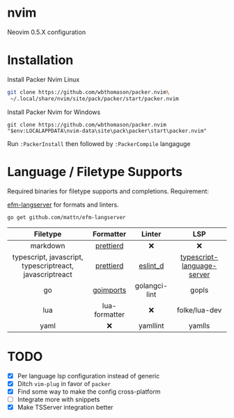 # nvim

Neovim 0.5.X configuration

# Installation

Install Packer Nvim Linux

```sh
git clone https://github.com/wbthomason/packer.nvim\
 ~/.local/share/nvim/site/pack/packer/start/packer.nvim
```

Install Packer Nvim for Windows

```
git clone https://github.com/wbthomason/packer.nvim "$env:LOCALAPPDATA\nvim-data\site\pack\packer\start\packer.nvim"
```

Run `:PackerInstall` then followed by `:PackerCompile`
langaguge

# Language / Filetype Supports

Required binaries for filetype supports and completions. Requirement:

[efm-langserver](https://github.com/mattn/efm-langserver) for formats and linters.

```
go get github.com/mattn/efm-langserver
```

|                         Filetype                         |                            Formatter                             |                       Linter                        |                                          LSP                                          |
| :------------------------------------------------------: | :--------------------------------------------------------------: | :-------------------------------------------------: | :-----------------------------------------------------------------------------------: |
|                         markdown                         |         [prettierd](https://github.com/fsouza/prettierd)         |                         ❌                          |                                          ❌                                           |
| typescript, javascript, typescriptreact, javascriptreact |         [prettierd](https://github.com/fsouza/prettierd)         | [eslint_d](https://github.com/mantoni/eslint_d.js/) | [typescript-language-server](https://github.com/theia-ide/typescript-language-server) |
|                            go                            | [goimports](https://pkg.go.dev/golang.org/x/tools/cmd/goimports) |                    golangci-lint                    |                                         gopls                                         |
|                           lua                            |                          lua-formatter                           |                         ❌                          |                                     folke/lua-dev                                     |
|                           yaml                           |                                ❌                                |                      yamllint                       |                                        yamlls                                         |

# TODO

- [x] Per language lsp configuration instead of generic
- [x] Ditch `vim-plug` in favor of `packer`
- [x] Find some way to make the config cross-platform
- [ ] Integrate more with snippets
- [x] Make TSServer integration better
